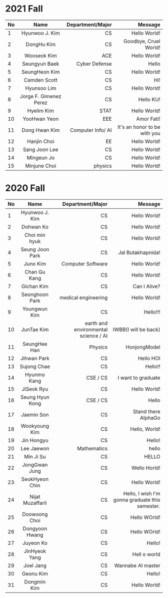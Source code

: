 2021 Fall
==
| No   |      Name      | Department/Major |      Message |
| ---- | :------------: | ---------------: | -----------: |
| 1    | Hyunwoo J. Kim |               CS | Hello World! |
| 2   | DongHu Kim     | CS               | Goodbye, Cruel World! |
| 3   |   Wooseok Kim  |              ACE | Hello World! |
| 4   | Seungyun Baek  | Cyber Defense    | Hello          |
| 5   | SeungHeon Kim  | CS               | Hello World!  |
| 6   | Camden Scott   | CS               | Hi!          |
| 7   | Hyunsoo Lim    | CS               | Hello World! |
| 8    | Jorge F. Gimenez Perez |       CS | Hello KU!    |
| 9    | Hyelim Kim |               STAT | Hello World! |
| 10   | YooHwan Yeon | EEE | Amor Fati! |
| 11   | Dong Hwan Kim  | Computer Info/ AI| It's an honor to be with you |
| 12    | Hanjin Choi    |               EE | Hello World! | 
| 13    | Sang Joon Lee | CS             | Hello World! |
| 14   | Mingeun Jo     |   CS              | Hello World! |
| 15   |     Minjune Choi      | physics | Hello World! |

2020 Fall
==
| No   |      Name      | Department/Major |      Message |
| ---- | :------------: | ---------------: | -----------: |
| 1    | Hyunwoo J. Kim |               CS | Hello World! |
| 2    |   Dohwan Ko    |               CS | Hello World! |
| 3    | Choi min hyuk  | CS               | Hello World! |
| 4    | Seung Joon Park| CS               | Jal Butakhapnida! |
| 5    |    Juno Kim    | Computer Software| Hello World!      |
| 6    | Chan Gu Kang   | CS               | Hello World!      |
| 7    |   Gichan Kim   |               CS | Can I Alive? |
| 8    | Seonghoon Park | medical engineering| Hello World!      |
| 9    | Youngwun Kim   | CS               | Hello!!!     |
| 10   | JunTae Kim     | earth and environmental science / AI| IWBB(I will be back) |
| 11   | SeungHee Han   |    Physics       | HonjongModel |
| 12   | Jihwan Park    | CS               | Hello HOI    |
| 13   | Sujong Chae    | CS               | Hello!!      |
| 14   | Hyunmo Kang    | CSE / CS         | I want to graduate |
| 15   | JiSeok Ryu     | CS               | Hello World! |
| 16   | Seung Hyun Kong| CSE / CS         | Hello        |
| 17   | Jaemin Son     | CS               | Stand there AlphaGo |
| 18   | Wookyoung Kim  | CS               | Hello, World! |
| 19   | Jin Hongyu     | CS               | Hello!        |
| 20   | Lee Jaewon     | Mathematics      | hello |
| 21   | Min Ji Su      | CS               | HELLO         |
| 22   | JongGwan Jung  | CS               | Wello Horld!  |
| 23   | SeokHyeon Chin | CS               | Hello World!  |
| 24   | Nijat Muzaffarli |       CS | Hello, I wish I'm gonna graduate this semester. |
| 25   | Doowoong Choi  | CS               | Hello WOrld!  |
| 26   | Dongyoon Hwang | CS               | Hello WOrld!  |
| 27   | Juyeon Ko      | CS               | Hello! |
| 28   | JinHyeok Yang  | CS               | Hell o world  |
| 29   | Joel Jang      | CS               | Wannabe AI master |
| 30   | Geonu Kim      | CS               | Hello!        |
| 31   |   Dongmin Kim  |               CS | Hello World! |
